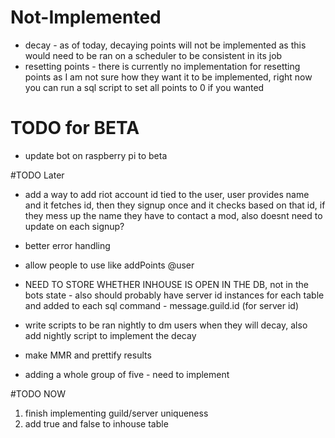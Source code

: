 # Not-Implemented
- decay - as of today, decaying points will not be implemented as this would need to be ran on a scheduler to be consistent in its job
- resetting points - there is currently no implementation for resetting points as I am not sure how they want it to be implemented, right now you can run a sql script to set all points to 0 if you wanted

# TODO for BETA
- update bot on raspberry pi to beta

#TODO Later
- add a way to add riot account id tied to the user, user provides name and it fetches id, then they signup once and it checks based on that id, if they mess up the name they have to contact a mod, also doesnt need to update on each signup?
- better error handling
- allow people to use like addPoints @user
- NEED TO STORE WHETHER INHOUSE IS OPEN IN THE DB, not in the bots state - also should probably have server id instances for each table and added to each sql command - message.guild.id (for server id)
- write scripts to be ran nightly to dm users when they will decay, also add nightly script to implement the decay
- make MMR and prettify results

- adding a whole group of five - need to implement 


#TODO NOW
1. finish implementing guild/server uniqueness
2. add true and false to inhouse table